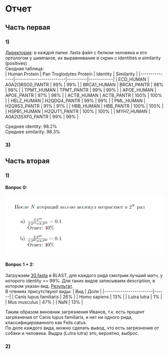 # Отчет

## Часть первая

### 1)
[Директория](proteins): в каждой папке .fasta файл с белком человека и его ортологом у шимпанзе, их выравнивание и скрин с identities и similarity (positives)  
Сводная таблица:  
| Human Protein | Pan Troglodytes Protein | Identity | Similarity |
|---------------|-------------------------|----------|------------|
| ECD_HUMAN     | A0A2I3RSG0_PANTR        | 99%      | 99%        |
| BRCA1_HUMAN   | BRCA1_PANTR             | 98%      | 98%        |
| TPMT_HUMAN    | TPMT_PANTR              | 99%      | 99%        |
| APOE_HUMAN    | APOE_PANTR              | 97%      | 98%        |
| ACTB_HUMAN    | ACTB_PANTR              | 100%     | 100%       |
| HELZ_HUMAN    | H2QDQ4_PANTR            | 99%      | 99%        |
| PML_HUMAN     | H2Q9S3_PANTR            | 91%      | 91%        |
| HBB_HUMAN     | HBB_PANTR               | 100%     | 100%       |
| HSPB1_HUMAN   | H2QUT1_PANTR            | 100%     | 100%       |
| MYH7_HUMAN    | A0A2I3SXF0_PANTR        | 99%      | 99%        | 

Среднее identity: 98.2%  
Среднее similarity: 98.3%

### 3)

## Часть вторая
### 1)
#### Вопрос 0:
![](psr.png)  
#### Вопрос 1 + 2:
Загружаем [30.fasta](30.fasta) в BLAST, для каждого рида смотрим лучший матч, у которого identity >= 99%. Для таких видов записываем description, в котором указан вид. [Результат](reads.txt).  
В чтениях присутствуют виды:
| Вид                    | Доля |
|------------------------|------|
| Canis lupus familiaris | 26%  |
| Homo sapiens           | 13%  |
| Lutra lutra            | 1%   |
| Mus musculus           | 47%  |
| NaN                    | 13%  |  

Таким образом виновник загрязнения Иванов, т.к. есть процент загрязнения от Canis lupus familiaris, и нет ни одного рида, классифицированного как Felis catus.  
По доле каждого вида, можно сделать вывод, что есть загрязнение от собаки и человека. Выдра (Lutra lutra) это, вероятно, выброс.

### 2)
